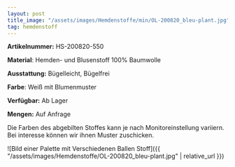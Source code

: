 ```yaml
---
layout: post
title_image: "/assets/images/Hemdenstoffe/min/OL-200820_bleu-plant.jpg"
tag: hemdenstoff
---
```


**Artikelnummer:** HS-200820-550

**Material**: Hemden- und Blusenstoff 100% Baumwolle

**Ausstattung:** Bügelleicht, Bügelfrei

**Farbe**:  Weiß mit Blumenmuster

**Verfügbar:** Ab Lager

**Mengen:** Auf Anfrage

Die Farben des abgebilten Stoffes kann je nach Monitoreinstellung variiern. Bei interesse können wir ihnen Muster zuschicken.


![Bild einer Palette mit Verschiedenen Ballen Stoff]({{ "/assets/images/Hemdenstoffe/OL-200820_bleu-plant.jpg" | relative_url }})


